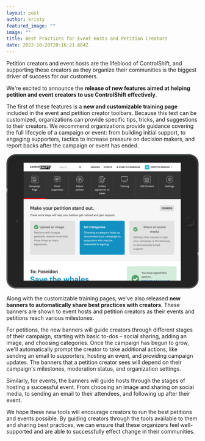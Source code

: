 ```yaml
---
layout: post
author: kristy
featured_image: ""
image: ""
title: Best Practices for Event Hosts and Petition Creators
date: 2022-10-28T20:16:21.684Z
---
```

Petition creators and event hosts are the lifeblood of ControlShift, and supporting these creators as they organize their communities is the biggest driver of success for our customers.

We're excited to announce the **release of new features aimed at helping petition and event creators to use ControlShift effectively**.

T﻿he first of these features is a **new and customizable training page** included in the event and petition creator toolbars. Because this text can be customized, organizations can provide specific tips, tricks, and suggestions to their creators. We recommend organizations provide guidance covering the full lifecycle of a campaign or event: from building initial support, to engaging supporters, tactics to increase pressure on decision makers, and report backs after the campaign or event has ended.

![Screenshot of Petition Creator View](/img/uploads/petition-creator-help.png)

A﻿long with the customizable training pages, we've also released **new banners to automatically share best practices with creators**. These banners are shown to event hosts and petition creators as their events and petitions reach various milestones.

F﻿or petitions, the new banners will guide creators through different stages of their campaign, starting with basic to-dos – social sharing, adding an image, and choosing categories. Once the campaign has begun to grow, we'll automatically prompt the creator to take additional actions, like sending an email to supporters, hosting an event, and providing campaign updates. The banners that a petition creator sees will depend on their campaign's milestones, moderation status, and organization settings.

Similarly, for events, the banners will guide hosts through the stages of hosting a successful event. From choosing an image and sharing on social media, to sending an email to their attendees, and following up after their event. 

We hope these new tools will encourage creators to run the best petitions and events possible. By guiding creators through the tools available to them and sharing best practices, we can ensure that these organizers feel well-supported and are able to successfully effect change in their communities.